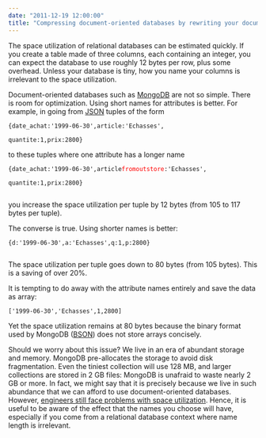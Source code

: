 ```yaml
---
date: "2011-12-19 12:00:00"
title: "Compressing document-oriented databases by rewriting your documents"
---
```




The space utilization of relational databases can be estimated quickly. If you create a table made of three columns, each containing an integer, you can expect the database to use roughly 12 bytes per row, plus some overhead. Unless your database is tiny, how you name your columns is irrelevant to the space utilization.

Document-oriented databases such as [MongoDB](https://www.mongodb.org/) are not so simple. There is room for optimization. Using short names for attributes is better.
For example, in going from [JSON](http://www.json.org/) tuples of the form

<code>{date_achat:'1999-06-30',article:'Echasses',<br/>
quantite:1,prix:2800}</code>

to these tuples where one attribute has a longer name

<code>{date_achat:'1999-06-30',article<span style="color:red">fromoutstore</span>:'Echasses',<br/>
quantite:1,prix:2800}<br/>
</code>


you increase the space utilization per tuple by 12 bytes (from 105 to 117 bytes per tuple).

The converse is true. Using shorter names is better:

<code>{d:'1999-06-30',a:'Echasses',q:1,p:2800}<br/>
</code>

The space utilization per tuple goes down to 80 bytes (from 105 bytes). This is a saving of over 20%.

It is tempting to do away with the attribute names entirely and save the data as array:

<code>['1999-06-30','Echasses',1,2800]</code>

Yet the space utilization remains at 80 bytes because the binary format used by MongoDB ([BSON](http://bsonspec.org/)) does not store arrays concisely.

Should we worry about this issue? We live in an era of abundant storage and memory. MongoDB pre-allocates the storage to avoid disk fragmentation. Even the tiniest collection will use 128 MB, and larger collections are stored in 2 GB files: MongoDB is unafraid to waste nearly 2 GB or more. In fact, we might say that it is precisely because we live in such abundance that we can afford to use document-oriented databases. However, [engineers still face problems with space utilization](http://stackoverflow.com/questions/2966687/reducing-mongodb-database-file-size). Hence, it is useful to be aware of the effect that the names you choose will have, especially if you come from a relational database context where name length is irrelevant.

